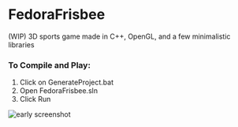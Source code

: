 # FedoraFrisbee
(WIP) 3D sports game made in C++, OpenGL, and a few minimalistic libraries

### To Compile and Play: ###
1. Click on GenerateProject.bat <br>
2. Open FedoraFrisbee.sln <br>
3. Click Run

![early screenshot](https://i.imgur.com/P9XtzHL.png)
